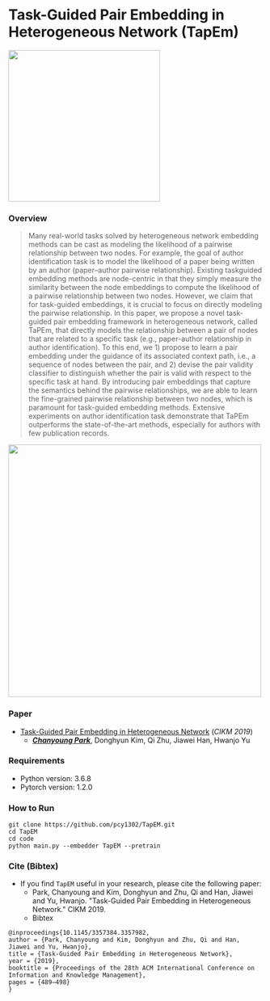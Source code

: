 # Task-Guided Pair Embedding in Heterogeneous Network (TapEm)

<img src="https://github.com/pcy1302/TapEM/blob/master/motivations.png" height="300">

### Overview
> Many real-world tasks solved by heterogeneous network embedding methods can be cast as modeling the likelihood of a pairwise relationship between two nodes. For example, the goal of author identification task is to model the likelihood of a paper being written by an author (paper–author pairwise relationship). Existing taskguided embedding methods are node-centric in that they simply measure the similarity between the node embeddings to compute the likelihood of a pairwise relationship between two nodes. However, we claim that for task-guided embeddings, it is crucial to focus on directly modeling the pairwise relationship. In this paper, we propose a novel task-guided pair embedding framework in heterogeneous network, called TaPEm, that directly models the relationship between a pair of nodes that are related to a specific task (e.g., paper-author relationship in author identification). To this end, we 1) propose to learn a pair embedding under the guidance of its associated context path, i.e., a sequence of nodes between the pair, and 2) devise the pair validity classifier to distinguish whether the pair is valid with respect to the specific task at hand. By introducing pair embeddings that capture the semantics behind the pairwise relationships, we are able to learn the fine-grained pairwise relationship between two nodes, which is paramount for task-guided embedding methods. Extensive experiments on author identification task demonstrate that TaPEm outperforms the state-of-the-art methods, especially for authors with few publication records.

<img src="https://github.com/pcy1302/TapEM/blob/master/model.png" height="500">

### Paper
- [Task-Guided Pair Embedding in Heterogeneous Network](https://arxiv.org/pdf/1906.01546.pdf) (*CIKM 2019*)
  - [_**Chanyoung Park**_](http://pcy1302.github.io), Donghyun Kim, Qi Zhu, Jiawei Han, Hwanjo Yu

### Requirements

- Python version: 3.6.8
- Pytorch version: 1.2.0
  

### How to Run

```
git clone https://github.com/pcy1302/TapEM.git
cd TapEM
cd code
python main.py --embedder TapEM --pretrain
```

### Cite (Bibtex)
- If you find ``TapEM`` useful in your research, please cite the following paper:
  - Park, Chanyoung and Kim, Donghyun and Zhu, Qi and Han, Jiawei and Yu, Hwanjo. "Task-Guided Pair Embedding in Heterogeneous Network." CIKM 2019.
  - Bibtex
```
@inproceedings{10.1145/3357384.3357982,
author = {Park, Chanyoung and Kim, Donghyun and Zhu, Qi and Han, Jiawei and Yu, Hwanjo},
title = {Task-Guided Pair Embedding in Heterogeneous Network},
year = {2019},
booktitle = {Proceedings of the 28th ACM International Conference on Information and Knowledge Management},
pages = {489–498}
}
```
